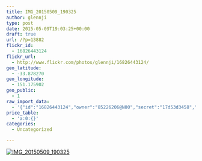 ```yaml
---
title: IMG_20150509_190325
author: glennji
type: post
date: 2015-05-09T19:03:25+00:00
draft: true
url: /?p=13882
flickr_id:
  - 16826443124
flickr_url:
  - http://www.flickr.com/photos/glennji/16826443124/
geo_latitude:
  - -33.878270
geo_longitude:
  - 151.175902
geo_public:
  - 1
raw_import_data:
  - '{"id":"16826443124","owner":"85226206@N00","secret":"17d53d3458","server":"7781","farm":8,"title":"IMG_20150509_190325","ispublic":0,"isfriend":0,"isfamily":0,"description":{"_content":""},"dateupload":"1431164568","lastupdate":"1431164581","datetaken":"2015-05-09 19:03:25","datetakengranularity":"0","datetakenunknown":"0","ownername":"glennji","tags":"","machine_tags":"","originalsecret":"3805296bf0","originalformat":"jpg","latitude":"-33.878270","longitude":"151.175902","accuracy":"16","context":0,"place_id":"qRcYmO1QUrMZuclZ","woeid":"1094076","geo_is_family":0,"geo_is_friend":0,"geo_is_contact":0,"geo_is_public":0,"media":"photo","media_status":"ready","url_o":"https://farm8.staticflickr.com/7781/16826443124_3805296bf0_o.jpg","height_o":"3120","width_o":"4160"}'
price_table:
  - 'a:0:{}'
categories:
  - Uncategorized

---
```

<p class="flickr-image">
  <a href="http://www.flickr.com/photos/glennji/16826443124/" class="flickr-link"><img src="http://i1.wp.com/glennji.com/wp-content/uploads/2015/05/16826443124_3805296bf0_o.jpg?fit=1024%2C1024" width="" height="" alt="IMG_20150509_190325" class="keyring-img" /></a>
</p>
